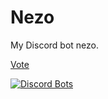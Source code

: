# Nezo
My Discord bot nezo.


[Vote](http://top-gg.vote.nezo.tk/)

[![Discord Bots](https://top.gg/api/widget/756256019318833183.svg)](https://top.gg/bot/756256019318833183)
